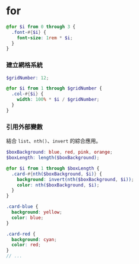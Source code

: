 # for

```scss
@for $i from 0 through 3 {
  .font-#{$i} {
    font-size: 1rem * $i;
  }
}
```

### 建立網格系統

```scss
$gridNumber: 12;

@for $i from 1 through $gridNumber {
  .col-#{$i} {
    width: 100% * $i / $gridNumber;
  }
}
```

### 引用外部變數

結合 `list`、`nth()`、`invert` 的綜合應用。

```scss
$boxBackground: blue, red, pink, orange;
$boxLength: length($boxBackground);

@for $i from 1 through $boxLength {
  .card-#{nth($boxBackground, $i)} {
    background: invert(nth($boxBackground, $i));
    color: nth($boxBackground, $i);
  }
}
```

```scss
.card-blue {
  background: yellow;
  color: blue;
}

.card-red {
  background: cyan;
  color: red;
}
// ...
```
